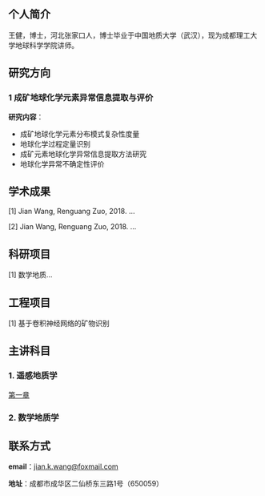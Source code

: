
## 个人简介

王健，博士，河北张家口人，博士毕业于中国地质大学（武汉），现为成都理工大学地球科学学院讲师。

## 研究方向
### 1 成矿地球化学元素异常信息提取与评价
**研究内容**：
- 成矿地球化学元素分布模式复杂性度量
- 地球化学过程定量识别
- 成矿元素地球化学异常信息提取方法研究
- 地球化学异常不确定性评价

## 学术成果

[1] Jian Wang, Renguang Zuo, 2018. ...

[2] Jian Wang, Renguang Zuo, 2018. ...
## 科研项目

[1] 数学地质...

## 工程项目

[1] 基于卷积神经网络的矿物识别

## 主讲科目

### 1. 遥感地质学

<a href="/chapter1.html">第一章</a>

### 2. 数学地质学


## 联系方式

**email**：jian.k.wang@foxmail.com

**地址**：成都市成华区二仙桥东三路1号（650059）

